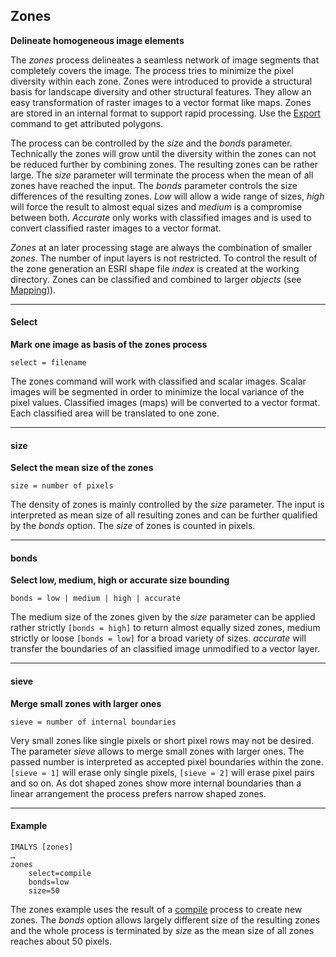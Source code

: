 ## Zones

**Delineate homogeneous image elements**

The *zones* process delineates a seamless network of image segments that completely covers the image. The process tries to minimize the pixel diversity within each zone. Zones were introduced to provide a structural basis for landscape diversity and other structural features. They allow an easy transformation of raster images to a vector format like maps. Zones are stored in an internal format to support rapid processing. Use the [Export]() command to get attributed polygons. 

The process can be controlled by the *size* and the *bonds* parameter. Technically the zones will grow until the diversity within the zones can not be reduced further by combining zones. The resulting zones can be rather large. The *size* parameter will terminate the process when the mean of all zones have reached the input. The *bonds* parameter controls the size differences of the resulting zones. *Low* will allow a wide range of sizes, *high* will force the result to almost equal sizes and *medium* is a compromise between both. *Accurate* only works with classified images and is used to convert classified raster images to a vector format.

*Zones* at an later processing stage are always the combination of smaller *zones*. The number of input layers is not restricted. To control the result of the zone generation an ESRI shape file *index* is created at the working directory. Zones can be classified and combined to larger *objects* (see [Mapping]())). 

------

#### Select

**Mark one image as basis of the zones process**

`select = filename`

The zones command will work with classified and scalar images. Scalar images will be segmented in order to minimize the local variance of the pixel values. Classified images (maps) will be converted to a vector format. Each classified area will be translated to one zone.

------

#### size

**Select the mean size of the zones**

`size = number of pixels`

The density of zones is mainly controlled by the *size* parameter. The input is interpreted as mean size of all resulting zones and can be further qualified by the *bonds* option. The *size* of zones is counted in pixels. 

------

#### bonds

**Select low, medium, high or accurate size bounding**

`bonds = low | medium | high | accurate`

The medium size of the zones given by the *size* parameter can be applied rather strictly `[bonds = high]` to return almost equally sized zones, medium strictly or loose `[bonds = low]` for a broad variety of sizes. *accurate* will transfer the boundaries of an classified image unmodified to a vector layer. 

------

#### sieve

**Merge small zones with larger ones**

`sieve = number of internal boundaries`

Very small zones like single pixels or short pixel rows may not be desired. The parameter *sieve* allows to merge small zones with larger ones. The passed number is interpreted as accepted pixel boundaries within the zone. `[sieve = 1]` will erase only single pixels, `[sieve = 2]` will erase pixel pairs and so on. As dot shaped zones show more internal boundaries than a linear arrangement the process prefers narrow shaped zones.

------

#### Example

```
IMALYS [zones]
…
zones
	select=compile
	bonds=low
	size=50
```

The zones example uses the result of a [compile](4_Compile.md) process to create new zones. The *bonds* option allows largely different size of the resulting zones and the whole process is terminated by *size* as the mean size of all zones reaches about 50 pixels.